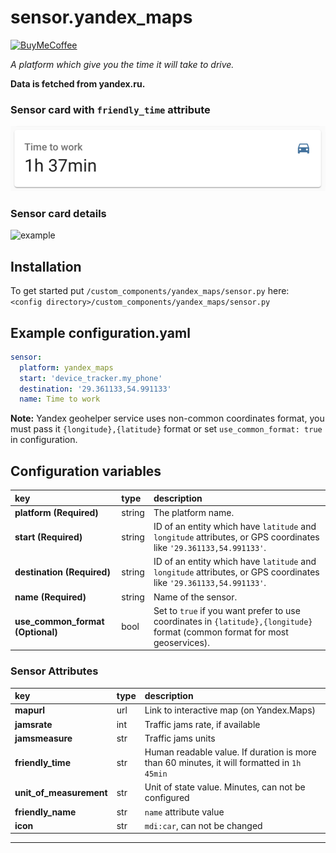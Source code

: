# sensor.yandex_maps

[![BuyMeCoffee][buymecoffeebedge]][buymecoffee]

_A platform which give you the time it will take to drive._

**Data is fetched from yandex.ru.**

### Sensor card with `friendly_time` attribute
![card][cardimg]

### Sensor card details
![example][exampleimg]

## Installation

To get started put `/custom_components/yandex_maps/sensor.py` here:  
`<config directory>/custom_components/yandex_maps/sensor.py`

## Example configuration.yaml

```yaml
sensor:
  platform: yandex_maps
  start: 'device_tracker.my_phone'
  destination: '29.361133,54.991133'
  name: Time to work
```

**Note:** Yandex geohelper service uses non-common coordinates format, you must pass it `{longitude},{latitude}` format 
or set `use_common_format: true` in configuration.

## Configuration variables
  
key | type | description  
:--- | :--- | :---  
**platform (Required)** | string | The platform name.
**start (Required)** | string | ID of an entity which have `latitude` and `longitude` attributes, or GPS coordinates like `'29.361133,54.991133'`.
**destination (Required)** | string | ID of an entity which have `latitude` and `longitude` attributes, or GPS coordinates like `'29.361133,54.991133'`.
**name (Required)** | string | Name of the sensor.
**use_common_format (Optional)** | bool | Set to `true` if you want prefer to use coordinates in `{latitude},{longitude}` format (common format for most geoservices).

### Sensor Attributes

key | type | description
:--- | :--- | :--- 
**mapurl** | url | Link to interactive map (on Yandex.Maps)
**jamsrate** | int | Traffic jams rate, if available
**jamsmeasure** | str | Traffic jams units
**friendly_time**| str | Human readable value. If duration is more than 60 minutes, it will formatted in `1h 45min`
**unit_of_measurement**| str | Unit of state value. Minutes, can not be configured
**friendly_name** | str | `name` attribute value
**icon** | str | `mdi:car`, can not be changed

***

[cardimg]: card.png
[exampleimg]: example.png
[buymecoffee]: https://www.buymeacoffee.com/ludeeus
[buymecoffeebedge]: https://camo.githubusercontent.com/cd005dca0ef55d7725912ec03a936d3a7c8de5b5/68747470733a2f2f696d672e736869656c64732e696f2f62616467652f6275792532306d6525323061253230636f666665652d646f6e6174652d79656c6c6f772e737667

